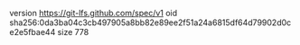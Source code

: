 version https://git-lfs.github.com/spec/v1
oid sha256:0da3ba04c3cb497905a8bb82e89ee2f51a24a6815df64d79902d0ce2e5fbae44
size 778
